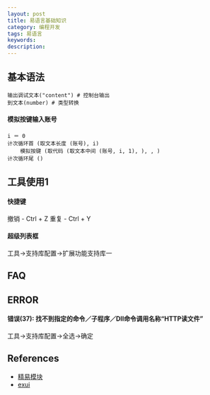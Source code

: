 ```yaml
---
layout: post
title: 易语言基础知识
category: 编程开发
tags: 易语言
keywords: 
description: 
---
```


## 基本语法

```
输出调试文本("content") # 控制台输出
到文本(number) # 类型转换
```

#### 模拟按键输入账号

```
i ＝ 0
计次循环首 (取文本长度 (账号), i)
	模拟按键 (取代码 (取文本中间 (账号, i, 1), ), , )
计次循环尾 ()
```

## 工具使用1

#### 快捷键

撤销 - Ctrl + Z
重复 - Ctrl + Y
#### 超级列表框

工具->支持库配置->扩展功能支持库一


## FAQ

## ERROR

####  错误(37): 找不到指定的命令／子程序／Dll命令调用名称“HTTP读文件”

工具->支持库配置->全选->确定

## References

* [精易模块](http://ec.125.la/)
* [exui](iexui.com)